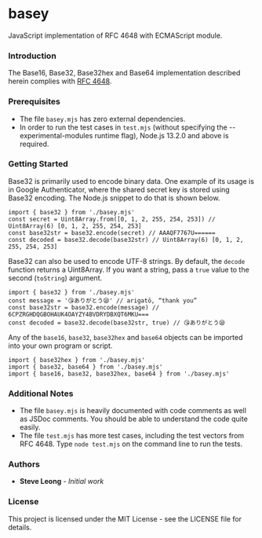 # basey
JavaScript implementation of RFC 4648 with ECMAScript module.

### Introduction
The Base16, Base32, Base32hex and Base64 implementation described herein
complies with [RFC 4648](https://tools.ietf.org/html/rfc4648).

### Prerequisites
- The file `basey.mjs` has zero external dependencies.
- In order to run the test cases in `test.mjs` (without specifying the
--experimental-modules runtime flag), Node.js 13.2.0 and above is required.

### Getting Started
Base32 is primarily used to encode binary data. One example of its usage is in
Google Authenticator, where the shared secret key is stored using Base32
encoding. The Node.js snippet to do that is shown below.
```
import { base32 } from './basey.mjs'
const secret = Uint8Array.from([0, 1, 2, 255, 254, 253]) // Uint8Array(6) [0, 1, 2, 255, 254, 253]
const base32str = base32.encode(secret) // AAAQF7767U======
const decoded = base32.decode(base32str) // Uint8Array(6) [0, 1, 2, 255, 254, 253]
```

Base32 can also be used to encode UTF-8 strings. By default, the `decode` function returns a
Uint8Array. If you want a string, pass a `true` value to the second (`toString`) argument.
```
import { base32 } from './basey.mjs'
const message = '😘ありがとう😪' // arigatō, “thank you”
const base32str = base32.encode(message) // 6CPZRGHDQGBOHAUK4OAYZY4BVDRYDBXQT6MKU===
const decoded = base32.decode(base32str, true) // 😘ありがとう😪
```

Any of the `base16`, `base32`, `base32hex` and `base64` objects can be imported into
your own program or script.
```
import { base32hex } from './basey.mjs'
import { base32, base64 } from './basey.mjs'
import { base16, base32, base32hex, base64 } from './basey.mjs'
```

### Additional Notes
- The file `basey.mjs` is heavily documented with code comments as well as JSDoc comments.
You should be able to understand the code quite easily.
- The file `test.mjs` has more test cases, including the test vectors from RFC 4648. Type
`node test.mjs` on the command line to run the tests.

### Authors
* **Steve Leong** - *Initial work*

### License
This project is licensed under the MIT License - see the LICENSE file for details.
